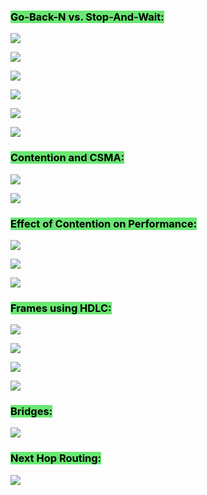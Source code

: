 ### <mark style="background: #69E772;">Go-Back-N vs. Stop-And-Wait:</mark>

![](https://i.imgur.com/F3SHsoe.png)

![](https://i.imgur.com/lFm1aEq.png)


![](https://i.imgur.com/853uHyg.png)

![](https://i.imgur.com/tVgdX8W.png)

![](https://i.imgur.com/U6MSfHE.png)


![](https://i.imgur.com/GWHC4oe.png)


### <mark style="background: #69E772;">Contention and CSMA:</mark>

![](https://i.imgur.com/onRnPfg.png)

![](https://i.imgur.com/iQXk7Xc.png)

### <mark style="background: #69E772;">Effect of Contention on Performance:</mark>

![](https://i.imgur.com/9aLZh4j.png)

![](https://i.imgur.com/JTrZy9B.png)

![](https://i.imgur.com/WcqBBug.png)

### <mark style="background: #69E772;">Frames using HDLC:</mark>

![](https://i.imgur.com/qhgwZ93.png)

![](https://i.imgur.com/z2r1ztO.png)

![](https://i.imgur.com/qtVDVFF.png)

![](https://i.imgur.com/fE7FjqZ.png)

### <mark style="background: #69E772;">Bridges:</mark>

![](https://i.imgur.com/Vrj7D98.png)

### <mark style="background: #69E772;">Next Hop Routing:</mark>

![](https://i.imgur.com/S4pWh8E.png)
